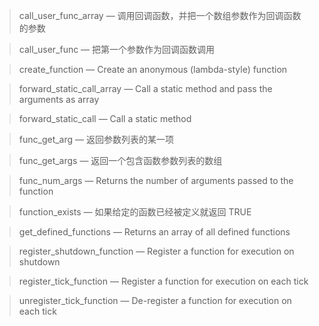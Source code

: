 

> call_user_func_array — 调用回调函数，并把一个数组参数作为回调函数的参数


> call_user_func — 把第一个参数作为回调函数调用


> create_function — Create an anonymous (lambda-style) function


> forward_static_call_array — Call a static method and pass the arguments as array


> forward_static_call — Call a static method


> func_get_arg — 返回参数列表的某一项


> func_get_args — 返回一个包含函数参数列表的数组


> func_num_args — Returns the number of arguments passed to the function


> function_exists — 如果给定的函数已经被定义就返回 TRUE


> get_defined_functions — Returns an array of all defined functions


> register_shutdown_function — Register a function for execution on shutdown


> register_tick_function — Register a function for execution on each tick


> unregister_tick_function — De-register a function for execution on each tick
